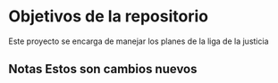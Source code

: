 # Objetivos de la repositorio

Este proyecto se encarga de manejar los planes de la liga de la justicia


## Notas Estos son cambios nuevos